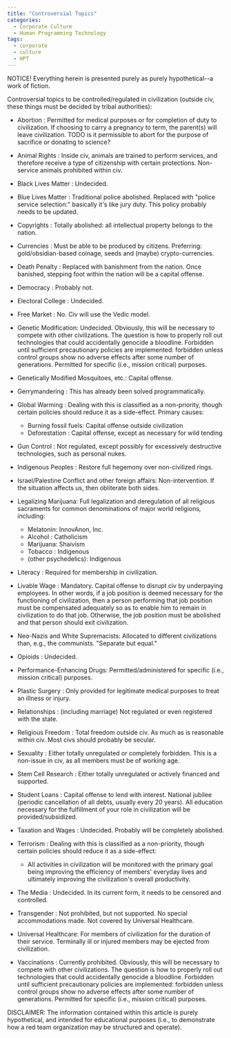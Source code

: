 ```yaml
---
title: "Controversial Topics"
categories:
  - Corporate Culture
  - Human Programming Technology
tags:
  - corporate
  - culture
  - HPT
---
```


NOTICE! Everything herein is presented purely as purely hypothetical--a work of fiction.



Controversial topics to be controlled/regulated in civilization
(outside civ, these things must be decided by tribal authorities):
- Abortion            : Permitted for medical purposes or for completion of duty to civilization.
                        If choosing to carry a pregnancy to term, the parent(s) will leave civilization.
                        TODO is it permissible to abort for the purpose of sacrifice or donating to science?
- Animal Rights       : Inside civ, animals are trained to perform services,
  and therefore receive a type of citizenship with certain protections.
  Non-service animals prohibited within civ.

- Black Lives Matter  : Undecided.
- Blue  Lives Matter  : Traditional police abolished.
  Replaced with "police service selection:" basically it's like jury duty.
  This policy probably needs to be updated.

- Copyrights          : Totally abolished: all intellectual property belongs to the nation.
- Currencies          : Must be able to be produced by citizens.
  Preferring: gold/obsidian-based coinage, seeds and (maybe) crypto-currencies.

- Death Penalty       : Replaced with banishment from the nation.
  Once banished, stepping foot within the nation will be a capital offense.
- Democracy           : Probably not.

- Electoral College   : Undecided.

- Free Market         : No. Civ will use the Vedic model.

- Genetic Modification: Undecided.
  Obviously, this will be necessary to compete with other civilizations.
  The question is how to properly roll out technologies that could accidentally genocide a bloodline.
  Forbidden until sufficient precautionary policies are implemented:
  forbidden unless control groups show no adverse effects after some number of generations.
  Permitted for specific (i.e., mission critical) purposes.
- Genetically Modified Mosquitoes, etc.: Capital offense.
- Gerrymandering      : This has already been solved programmatically.
- Global Warming      : Dealing with this is classified as a non-priority,
  though certain policies should reduce it as a side-effect.
  Primary causes:
  - Burning fossil fuels: Capital offense outside civilization
  - Deforestation       : Capital offense, except as necessary for wild tending
- Gun Control         : Not regulated, except possibly for excessively destructive technologies, such as personal nukes.

- Indigenous Peoples  : Restore full hegemony over non-civilized rings.
- Israel/Palestine Conflict and other foreign affairs: Non-intervention.
  If the situation affects us, then obliterate both sides.

- Legalizing Marijuana: Full legalization and deregulation of all religious sacraments for common denominations of major world religions,
  including:
  - Melatonin: InnovAnon, Inc.
  - Alcohol  : Catholicism
  - Marijuana: Shaivism
  - Tobacco  : Indigenous
  - (other psychedelics): Indigenous
- Literacy            : Required for membership in civilization.
- Livable Wage        : Mandatory. Capital offense to disrupt civ by underpaying employees.
  In other words, if a job position is deemed necessary for the functioning of civilization,
  then a person performing that job position must be compensated adequately so as to enable him to remain in civilization to do that job.
  Otherwise, the job position must be abolished and that person should exit civilization.

- Neo-Nazis and White Supremacists: Allocated to different civilizations than, e.g., the communists.
  "Separate but equal."

- Opioids             : Undecided.

- Performance-Enhancing Drugs: Permitted/administered for specific (i.e., mission critical) purposes.
- Plastic Surgery     : Only provided for legitimate medical purposes to treat an illness or injury.

- Relationships       : (including marriage) Not regulated or even registered with the state.
- Religious Freedom   : Total freedom outside civ.
  As much as is reasonable within civ.
  Most civs should probably be secular.

- Sexuality           : Either totally unregulated or completely forbidden.
  This is a non-issue in civ, as all members must be of working age.
- Stem Cell Research  : Either totally unregulated or actively financed and supported.
- Student Loans       : Capital offense to lend with interest.
  National jubilee (periodic cancellation of all debts, usually every 20 years).
  All education necessary for the fulfillment of your role in civilization will be provided/subsidized.

- Taxation and Wages  : Undecided.
  Probably will be completely abolished.
- Terrorism           : Dealing with this is classified as a non-priority,
  though certain policies should reduce it as a side-effect:
  - All activities in civilization will be monitored
    with the primary goal being improving the efficiency of members' everyday lives
    and ultimately improving the civilization's overall productivity.
- The Media           : Undecided.
  In its current form, it needs to be censored and controlled.
- Transgender         : Not prohibited, but not supported.
  No special accommodations made.
  Not covered by Universal Healthcare.

- Universal Healthcare: For members of civilization for the duration of their service.
  Terminally ill or injured members may be ejected from civilization.

- Vaccinations        : Currently prohibited.
  Obviously, this will be necessary to compete with other civilizations.
  The question is how to properly roll out technologies that could accidentally genocide a bloodline.
  Forbidden until sufficient precautionary policies are implemented:
  forbidden unless control groups show no adverse effects after some number of generations.
  Permitted for specific (i.e., mission critical) purposes.



DISCLAIMER:
The information contained within this article is purely hypothetical,
and intended for educational purposes
(i.e., to demonstrate how a red team organization may be structured and operate).
